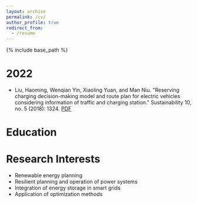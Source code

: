 ```yaml
---
layout: archive
permalink: /cv/
author_profile: true
redirect_from:
  - /resume
---
```


{% include base_path %}

2022
======
* Liu, Haoming, Wenqian Yin, Xiaoling Yuan, and Man Niu. "Reserving charging decision-making model and route plan for electric vehicles considering information of traffic and charging station." Sustainability 10, no. 5 (2018): 1324. [PDF](https://www.mdpi.com/2071-1050/10/5/1324)



Education
======


Research Interests
======
* Renewable energy planning
* Resilient planning and operation of power systems
* Integration of energy storage in smart grids
* Application of optimization methods
